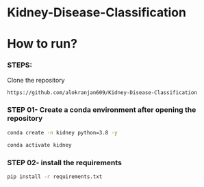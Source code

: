 # Kidney-Disease-Classification



# How to run?
### STEPS:

Clone the repository

```bash
https://github.com/alokranjan609/Kidney-Disease-Classification
```
### STEP 01- Create a conda environment after opening the repository

```bash
conda create -n kidney python=3.8 -y
```

```bash
conda activate kidney
```


### STEP 02- install the requirements
```bash
pip install -r requirements.txt
```



